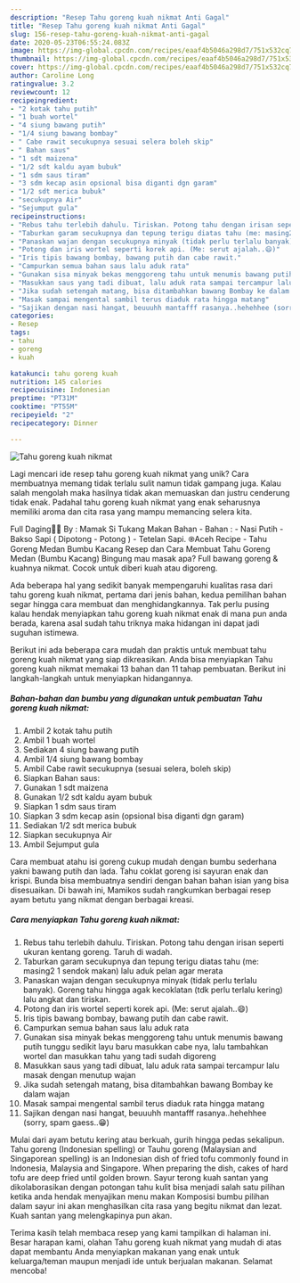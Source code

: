 ```yaml
---
description: "Resep Tahu goreng kuah nikmat Anti Gagal"
title: "Resep Tahu goreng kuah nikmat Anti Gagal"
slug: 156-resep-tahu-goreng-kuah-nikmat-anti-gagal
date: 2020-05-23T06:55:24.083Z
image: https://img-global.cpcdn.com/recipes/eaaf4b5046a298d7/751x532cq70/tahu-goreng-kuah-nikmat-foto-resep-utama.jpg
thumbnail: https://img-global.cpcdn.com/recipes/eaaf4b5046a298d7/751x532cq70/tahu-goreng-kuah-nikmat-foto-resep-utama.jpg
cover: https://img-global.cpcdn.com/recipes/eaaf4b5046a298d7/751x532cq70/tahu-goreng-kuah-nikmat-foto-resep-utama.jpg
author: Caroline Long
ratingvalue: 3.2
reviewcount: 12
recipeingredient:
- "2 kotak tahu putih"
- "1 buah wortel"
- "4 siung bawang putih"
- "1/4 siung bawang bombay"
- " Cabe rawit secukupnya sesuai selera boleh skip"
- " Bahan saus"
- "1 sdt maizena"
- "1/2 sdt kaldu ayam bubuk"
- "1 sdm saus tiram"
- "3 sdm kecap asin opsional bisa diganti dgn garam"
- "1/2 sdt merica bubuk"
- "secukupnya Air"
- "Sejumput gula"
recipeinstructions:
- "Rebus tahu terlebih dahulu. Tiriskan. Potong tahu dengan irisan seperti ukuran kentang goreng. Taruh di wadah."
- "Taburkan garam secukupnya dan tepung terigu diatas tahu (me: masing2 1 sendok makan) lalu aduk pelan agar merata"
- "Panaskan wajan dengan secukupnya minyak (tidak perlu terlalu banyak). Goreng tahu hingga agak kecoklatan (tdk perlu terlalu kering) lalu angkat dan tiriskan."
- "Potong dan iris wortel seperti korek api. (Me: serut ajalah..😄)"
- "Iris tipis bawang bombay, bawang putih dan cabe rawit."
- "Campurkan semua bahan saus lalu aduk rata"
- "Gunakan sisa minyak bekas menggoreng tahu untuk menumis bawang putih tunggu sedikit layu baru masukkan cabe nya, lalu tambahkan wortel dan masukkan tahu yang tadi sudah digoreng"
- "Masukkan saus yang tadi dibuat, lalu aduk rata sampai tercampur lalu masak dengan menutup wajan"
- "Jika sudah setengah matang, bisa ditambahkan bawang Bombay ke dalam wajan"
- "Masak sampai mengental sambil terus diaduk rata hingga matang"
- "Sajikan dengan nasi hangat, beuuuhh mantafff rasanya..hehehhee (sorry, spam gaess..😁)"
categories:
- Resep
tags:
- tahu
- goreng
- kuah

katakunci: tahu goreng kuah 
nutrition: 145 calories
recipecuisine: Indonesian
preptime: "PT31M"
cooktime: "PT55M"
recipeyield: "2"
recipecategory: Dinner

---
```



![Tahu goreng kuah nikmat](https://img-global.cpcdn.com/recipes/eaaf4b5046a298d7/751x532cq70/tahu-goreng-kuah-nikmat-foto-resep-utama.jpg)

Lagi mencari ide resep tahu goreng kuah nikmat yang unik? Cara membuatnya memang tidak terlalu sulit namun tidak gampang juga. Kalau salah mengolah maka hasilnya tidak akan memuaskan dan justru cenderung tidak enak. Padahal tahu goreng kuah nikmat yang enak seharusnya memiliki aroma dan cita rasa yang mampu memancing selera kita.

Full Daging👍🏻 By : Mamak Si Tukang Makan Bahan - Bahan : - Nasi Putih - Bakso Sapi ( Dipotong - Potong ) - Tetelan Sapi. ֎Aceh Recipe - Tahu Goreng Medan Bumbu Kacang Resep dan Cara Membuat Tahu Goreng Medan (Bumbu Kacang) Bingung mau masak apa? Full bawang goreng &amp; kuahnya nikmat. Cocok untuk diberi kuah atau digoreng.

Ada beberapa hal yang sedikit banyak mempengaruhi kualitas rasa dari tahu goreng kuah nikmat, pertama dari jenis bahan, kedua pemilihan bahan segar hingga cara membuat dan menghidangkannya. Tak perlu pusing kalau hendak menyiapkan tahu goreng kuah nikmat enak di mana pun anda berada, karena asal sudah tahu triknya maka hidangan ini dapat jadi suguhan istimewa.


Berikut ini ada beberapa cara mudah dan praktis untuk membuat tahu goreng kuah nikmat yang siap dikreasikan. Anda bisa menyiapkan Tahu goreng kuah nikmat memakai 13 bahan dan 11 tahap pembuatan. Berikut ini langkah-langkah untuk menyiapkan hidangannya.

<!--inarticleads1-->

##### Bahan-bahan dan bumbu yang digunakan untuk pembuatan Tahu goreng kuah nikmat:

1. Ambil 2 kotak tahu putih
1. Ambil 1 buah wortel
1. Sediakan 4 siung bawang putih
1. Ambil 1/4 siung bawang bombay
1. Ambil  Cabe rawit secukupnya (sesuai selera, boleh skip)
1. Siapkan  Bahan saus:
1. Gunakan 1 sdt maizena
1. Gunakan 1/2 sdt kaldu ayam bubuk
1. Siapkan 1 sdm saus tiram
1. Siapkan 3 sdm kecap asin (opsional bisa diganti dgn garam)
1. Sediakan 1/2 sdt merica bubuk
1. Siapkan secukupnya Air
1. Ambil Sejumput gula


Cara membuat atahu isi goreng cukup mudah dengan bumbu sederhana yakni bawang putih dan lada. Tahu coklat goreng isi sayuran enak dan krispi. Bunda bisa membuatnya sendiri dengan bahan bahan isian yang bisa disesuaikan. Di bawah ini, Mamikos sudah rangkumkan berbagai resep ayam betutu yang nikmat dengan berbagai kreasi. 

<!--inarticleads2-->

##### Cara menyiapkan Tahu goreng kuah nikmat:

1. Rebus tahu terlebih dahulu. Tiriskan. Potong tahu dengan irisan seperti ukuran kentang goreng. Taruh di wadah.
1. Taburkan garam secukupnya dan tepung terigu diatas tahu (me: masing2 1 sendok makan) lalu aduk pelan agar merata
1. Panaskan wajan dengan secukupnya minyak (tidak perlu terlalu banyak). Goreng tahu hingga agak kecoklatan (tdk perlu terlalu kering) lalu angkat dan tiriskan.
1. Potong dan iris wortel seperti korek api. (Me: serut ajalah..😄)
1. Iris tipis bawang bombay, bawang putih dan cabe rawit.
1. Campurkan semua bahan saus lalu aduk rata
1. Gunakan sisa minyak bekas menggoreng tahu untuk menumis bawang putih tunggu sedikit layu baru masukkan cabe nya, lalu tambahkan wortel dan masukkan tahu yang tadi sudah digoreng
1. Masukkan saus yang tadi dibuat, lalu aduk rata sampai tercampur lalu masak dengan menutup wajan
1. Jika sudah setengah matang, bisa ditambahkan bawang Bombay ke dalam wajan
1. Masak sampai mengental sambil terus diaduk rata hingga matang
1. Sajikan dengan nasi hangat, beuuuhh mantafff rasanya..hehehhee (sorry, spam gaess..😁)


Mulai dari ayam betutu kering atau berkuah, gurih hingga pedas sekalipun. Tahu goreng (Indonesian spelling) or Tauhu goreng (Malaysian and Singaporean spelling) is an Indonesian dish of fried tofu commonly found in Indonesia, Malaysia and Singapore. When preparing the dish, cakes of hard tofu are deep fried until golden brown. Sayur terong kuah santan yang dikolaborasikan dengan potongan tahu kulit bisa menjadi salah satu pilihan ketika anda hendak menyajikan menu makan Komposisi bumbu pilihan dalam sayur ini akan menghasilkan cita rasa yang begitu nikmat dan lezat. Kuah santan yang melengkapinya pun akan. 

Terima kasih telah membaca resep yang kami tampilkan di halaman ini. Besar harapan kami, olahan Tahu goreng kuah nikmat yang mudah di atas dapat membantu Anda menyiapkan makanan yang enak untuk keluarga/teman maupun menjadi ide untuk berjualan makanan. Selamat mencoba!
